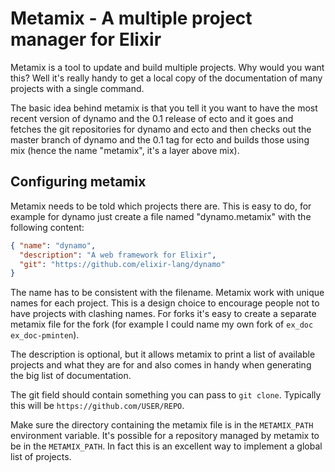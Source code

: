 # Metamix - A multiple project manager for Elixir

Metamix is a tool to update and build multiple projects. Why would you want
this? Well it's really handy to get a local copy of the documentation of many
projects with a single command.

The basic idea behind metamix is that you tell it you want to have the most
recent version of dynamo and the 0.1 release of ecto and it goes and fetches the
git repositories for dynamo and ecto and then checks out the master branch of
dynamo and the 0.1 tag for ecto and builds those using mix (hence the name
"metamix", it's a layer above mix).

## Configuring metamix

Metamix needs to be told which projects there are. This is easy to do, for
example for dynamo just create a file named "dynamo.metamix" with the following
content:

```json
{ "name": "dynamo",
  "description": "A web framework for Elixir",
  "git": "https://github.com/elixir-lang/dynamo"
}
```

The name has to be consistent with the filename. Metamix work with unique names
for each project. This is a design choice to encourage people not to have
projects with clashing names. For forks it's easy to create a separate metamix
file for the fork (for example I could name my own fork of `ex_doc`
`ex_doc-pminten`).

The description is optional, but it allows metamix to print a list of available
projects and what they are for and also comes in handy when generating the big
list of documentation.

The git field should contain something you can pass to `git clone`. Typically
this will be `https://github.com/USER/REPO`.

Make sure the directory containing the metamix file is in the `METAMIX_PATH`
environment variable. It's possible for a repository managed by metamix to be in
the `METAMIX_PATH`. In fact this is an excellent way to implement a global list
of projects.

